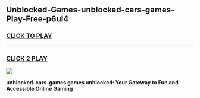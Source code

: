 
## Unblocked-Games-unblocked-cars-games-Play-Free-p6ul4
<h3>
<a href="https://premium76.site?title=unblocked-cars-games&ref=10A">CLICK TO PLAY</a></h3>
<hr>

<h3>
<a href="https://premium76.site?title=unblocked-cars-games&ref=10A">CLICK 2 PLAY</a>
  
</h3>

<a href="https://premium76.site?title=unblocked-cars-games&ref=10A"><img src="https://clearcache.store/games.png"></a>


**unblocked-cars-games games unblocked: Your Gateway to Fun and Accessible Online Gaming**
